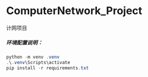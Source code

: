 # ComputerNetwork_Project
计网项目



##### 环境配置说明：

```powershell
python -m venv .venv
.\.venv\Scripts\activate
pip install -r requirements.txt
```

